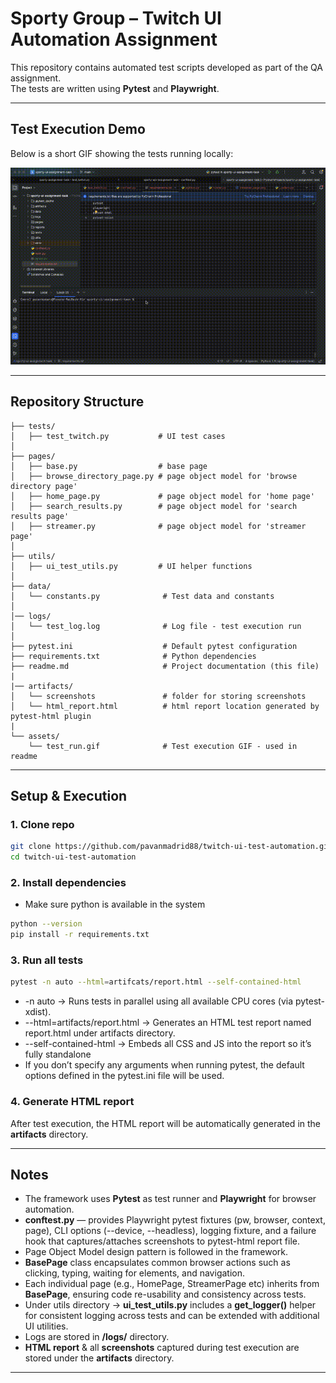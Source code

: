 # Sporty Group – Twitch UI Automation Assignment

This repository contains automated test scripts developed as part of the QA assignment.  
The tests are written using **Pytest** and **Playwright**.

---

## Test Execution Demo

Below is a short GIF showing the tests running locally:

![Test Run Demo](./assets/test_run.gif)

---

## Repository Structure

```
├── tests/
│   ├── test_twitch.py           # UI test cases
│   
├── pages/
│   ├── base.py                  # base page
│   ├── browse_directory_page.py # page object model for 'browse directory page' 
│   ├── home_page.py             # page object model for 'home page'
│   ├── search_results.py        # page object model for 'search results page'
│   ├── streamer.py              # page object model for 'streamer page'
│
├── utils/
│   ├── ui_test_utils.py         # UI helper functions
│ 
├── data/
│   └── constants.py              # Test data and constants
│ 
│── logs/
│   └── test_log.log              # Log file - test execution run
│ 
├── pytest.ini                    # Default pytest configuration
├── requirements.txt              # Python dependencies
├── readme.md                     # Project documentation (this file)
|
|── artifacts/
│   └── screenshots               # folder for storing screenshots
│   └── html_report.html          # html report location generated by pytest-html plugin
|
└── assets/
    └── test_run.gif              # Test execution GIF - used in readme
```

---

## Setup & Execution

### 1. Clone repo
```bash
git clone https://github.com/pavanmadrid88/twitch-ui-test-automation.git
cd twitch-ui-test-automation
```

### 2. Install dependencies
- Make sure python is available in the system
```bash
python --version
pip install -r requirements.txt
```

### 3. Run all tests
```bash
pytest -n auto --html=artifcats/report.html --self-contained-html
```
- -n auto → Runs tests in parallel using all available CPU cores (via pytest-xdist).
- --html=artifacts/report.html → Generates an HTML test report named report.html under artifacts directory.
- --self-contained-html → Embeds all CSS and JS into the report so it’s fully standalone
- If you don’t specify any arguments when running pytest, the default options defined in the pytest.ini file will be used.

### 4. Generate HTML report
After test execution, the HTML report will be automatically generated in the **artifacts** directory.

---

## Notes
- The framework uses **Pytest** as test runner and **Playwright** for browser automation.
- **conftest.py** — provides Playwright pytest fixtures (pw, browser, context, page), CLI options (--device, --headless),
  logging fixture, and a failure hook that captures/attaches screenshots to pytest-html report file.
- Page Object Model design pattern is followed in the framework.
- **BasePage** class encapsulates common browser actions such as clicking, typing, waiting for elements, and navigation.
- Each individual page (e.g., HomePage, StreamerPage etc) inherits from **BasePage**, ensuring code re-usability and 
  consistency across tests.
- Under utils directory -> **ui_test_utils.py** includes a **get_logger()** helper for consistent logging across tests
  and can be extended with additional UI utilities.
- Logs are stored in **/logs/** directory.
- **HTML report** & all **screenshots** captured during test execution are stored under the **artifacts** directory.
---

